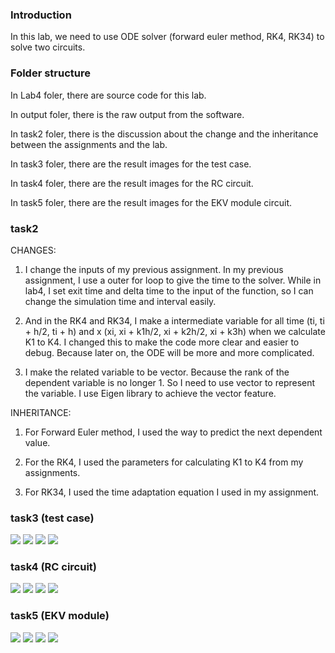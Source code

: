<h3>Introduction</h3>
<p>In this lab, we need to use ODE solver (forward euler method, RK4, RK34) to solve two circuits.</p>

<h3>Folder structure</h3>
<p>In Lab4 foler, there are source code for this lab. </p>
<p>In output foler, there is the raw output from the software. </p>
<p>In task2 foler, there is the discussion about the change and the inheritance between the assignments and the lab. </p>
<p>In task3 foler, there are the result images for the test case. </p>
<p>In task4 foler, there are the result images for the RC circuit. </p>
<p>In task5 foler, there are the result images for the EKV module circuit. </p>


<h3>task2</h3>
<p>
CHANGES:

1. I change the inputs of my previous assignment. 
In my previous assignment, I use a outer for loop to give the time to the solver.
While in lab4, I set exit time and delta time to the input of the function, so I can change the simulation time and interval easily.

2. And in the RK4 and RK34, I make a intermediate variable for all time (ti, ti + h/2, ti + h) and x (xi, xi + k1h/2, xi + k2h/2, xi + k3h) when we calculate K1 to K4. I changed this to make the code more clear and easier to debug. Because later on, the ODE will be more and more complicated.

3. I make the related variable to be vector. Because the rank of the dependent variable is no longer 1. So I need to use vector to represent the variable. I use Eigen library to achieve the vector feature.

INHERITANCE:
1. For Forward Euler method, I used the way to predict the next dependent value. 

2. For the RK4, I used the parameters for calculating K1 to K4 from my assignments.

3. For RK34, I used the time adaptation equation I used in my assignment.
</p>

<h3>task3 (test case)</h3>
<img src="./task3/task3_forwardEuler.png">
<img src="./task3/task3_RK4.png">
<img src="./task3/task3_RK34.png">
<img src="./task3/Compare.png">


<h3>task4 (RC circuit)</h3>
<img src="./task4/V1 delta = 1ns.png">
<img src="./task4/V1 delta = 0.2ns.pngg">
<img src="./task4/V2 delta = 1ns.png">
<img src="./task4/V2 delta = 0.2ns.png">

<h3>task5 (EKV module)</h3>
<img src="./task5/V1 delta = 1ns EKV.png">
<img src="./task5/V1 delta = 0.2ns EKV.pngg">
<img src="./task5/V2 delta = 1ns EKV.png">
<img src="./task5/V2 delta = 0.2ns EKV.png">




